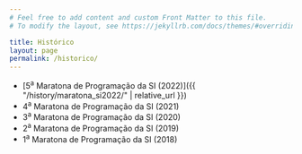 ```yaml
---
# Feel free to add content and custom Front Matter to this file.
# To modify the layout, see https://jekyllrb.com/docs/themes/#overriding-theme-defaults

title: Histórico
layout: page
permalink: /historico/
---
```


- [5<sup>a</sup> Maratona de Programação da SI (2022)]({{ "/history/maratona_si2022/" | relative_url }})
- 4<sup>a</sup> Maratona de Programação da SI (2021)
- 3<sup>a</sup> Maratona de Programação da SI (2020)
- 2<sup>a</sup> Maratona de Programação da SI (2019)
- 1<sup>a</sup> Maratona de Programação da SI (2018)